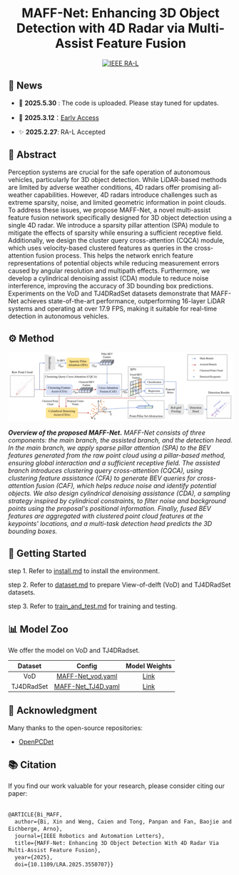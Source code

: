 <div align="center">  

# MAFF-Net: Enhancing 3D Object Detection with 4D Radar via Multi-Assist Feature Fusion

</div>
<div align="center">   

[![IEEE RA-L](https://img.shields.io/badge/IEEE%20RA--L-PDF-blue?style=flat&logo=IEEE&logoColor=white)](https://ieeexplore.ieee.org/document/10923711/)

</div>

## 📰 News

- 📢 **2025.5.30** : The code is uploaded. Please stay tuned for updates. 

- 🔔 **2025.3.12**：[Early Access](https://ieeexplore.ieee.org/document/10923711/)

- ✨ **2025.2.27**: RA-L Accepted

## 📝 Abstract

Perception systems are crucial for the safe operation of autonomous vehicles, particularly for 3D object detection. While LiDAR-based methods are limited by adverse weather conditions, 4D radars offer promising all-weather capabilities. However, 4D radars introduce challenges such as extreme sparsity, noise, and limited geometric information in point clouds. To address these issues, we propose MAFF-Net, a novel multi-assist feature fusion network specifically designed for 3D object detection using a single 4D radar. We introduce a sparsity pillar attention (SPA) module to mitigate the effects of sparsity while ensuring a sufficient receptive field. Additionally, we design the cluster query cross-attention (CQCA) module, which uses velocity-based clustered features as queries in the cross-attention fusion process. This helps the network enrich feature representations of potential objects while reducing measurement errors caused by angular resolution and multipath effects. Furthermore, we develop a cylindrical denoising assist (CDA) module to reduce noise interference, improving the accuracy of 3D bounding box predictions. Experiments on the VoD and TJ4DRadSet datasets demonstrate that MAFF-Net achieves state-of-the-art performance, outperforming 16-layer LiDAR systems and operating at over 17.9 FPS, making it suitable for real-time detection in autonomous vehicles.

## ⚙️ Method

![Overall framework](./docs/pics/method.jpg)

***Overview of the proposed MAFF-Net.*** *MAFF-Net consists of three components: the main branch, the assisted branch, and the detection head.
In the main branch, we apply sparse pillar attention (SPA) to the BEV features generated from the raw point cloud using a pillar-based method, ensuring global interaction and a sufficient receptive field.
The assisted branch introduces clustering query cross-attention (CQCA), using clustering feature assistance (CFA) to generate BEV queries for cross-attention fusion (CAF), which helps reduce noise and identify potential objects. We also design cylindrical denoising assistance (CDA), a sampling strategy inspired by cylindrical constraints, to filter noise and background points using the proposal's positional information.
Finally, fused BEV features are aggregated with clustered point cloud features at the keypoints' locations, and a multi-task detection head predicts the 3D bounding boxes.*

## 📜 Getting Started

step 1. Refer to [install.md](./docs/guidance/Install.md) to install the environment.

step 2. Refer to [dataset.md](./docs/guidance/dataset.md) to prepare View-of-delft (VoD) and TJ4DRadSet datasets.

step 3. Refer to [train_and_test.md](./docs/guidance/train_and_test.md) for training and testing.

## 📊 Model Zoo

We offer the model on VoD and TJ4DRadset.

|   Dataset    |                            Config                            |                                        Model Weights                                         | 
|:------------:|:------------------------------------------------------------:|:--------------------------------------------------------------------------------------------:|
|     VoD      |  [MAFF-Net_vod.yaml](tools/cfgs/MAFF-Net/MAFF-Net_vod.yaml)  | [Link](https://github.com/TRV-Lab/MAFF-Net/releases/download/checkpoints/vod2025010810360.pth) |
|  TJ4DRadSet  | [MAFF-Net_TJ4D.yaml](tools/cfgs/MAFF-Net/MAFF-Net_TJ4D.yaml) | [Link](https://github.com/TRV-Lab/MAFF-Net/releases/download/checkpoints/vod2025010810360.pth) |


## 🙏 Acknowledgment

Many thanks to the open-source repositories:
- [OpenPCDet](https://github.com/open-mmlab/OpenPCDet)

## 📚 Citation

If you find our work valuable for your research, please consider citing our paper:


```shell

@ARTICLE{Bi_MAFF,
  author={Bi, Xin and Weng, Caien and Tong, Panpan and Fan, Baojie and Eichberge, Arno},
  journal={IEEE Robotics and Automation Letters}, 
  title={MAFF-Net: Enhancing 3D Object Detection With 4D Radar Via Multi-Assist Feature Fusion}, 
  year={2025},
  doi={10.1109/LRA.2025.3550707}}

```

